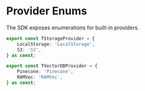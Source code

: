 # Provider Enums

The SDK exposes enumerations for built-in providers.

```ts
export const TStorageProvider = {
    LocalStorage: 'LocalStorage',
    S3: 'S3',
} as const;

export const TVectorDBProvider = {
    Pinecone: 'Pinecone',
    RAMVec: 'RAMVec',
} as const;
```
